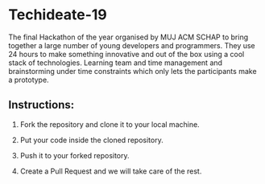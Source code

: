 # Techideate-19
The final Hackathon of the year organised by MUJ ACM SCHAP to bring together a large number of young developers and programmers. They use 24 hours to make something innovative and out of the box using a cool stack of technologies. Learning team and time management and brainstorming under time constraints which only lets the participants make a prototype. 


## Instructions:

1. Fork the repository and clone it to your local machine.

2. Put your code inside the cloned repository.

3. Push it to your forked repository.

4. Create a Pull Request and we will take care of the rest.
